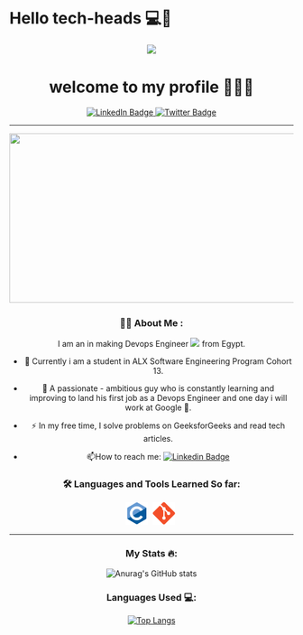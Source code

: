 # Hello tech-heads 💻👋

<div id="header" align="center">
  <img src="https://media.giphy.com/media/RN8FdaB6T1bkkI5n4I/giphy.gif" width="300"/>
  <div id="badges">
    <h1>welcome to my profile 👨‍💻👋</h1>
  <a href="https://www.linkedin.com/in/ahmed-sherif-hafez-5a4851270/">
    <img src="https://img.shields.io/badge/LinkedIn-blue?style=for-the-badge&logo=linkedin&logoColor=white" alt="LinkedIn Badge"/>
  </a>
  <a href="https://twitter.com/Ahmedshhafez">
    <img src="https://img.shields.io/badge/Twitter-blue?style=for-the-badge&logo=twitter&logoColor=white" alt="Twitter Badge"/>
  </a>
</div>

  ---
<div align="center">
  <img src="https://media.giphy.com/media/dWesBcTLavkZuG35MI/giphy.gif" width="600" height="300"/>
</div>
  
  
  
### :man_technologist: About Me :

I am an in making Devops Engineer <img src="https://media.giphy.com/media/WUlplcMpOCEmTGBtBW/giphy.gif" width="30"> from Egypt.

- :telescope: Currently i am a student in ALX Software Engineering Program Cohort 13.

- :seedling: A passionate - ambitious guy who is constantly learning and improving to land his first job as a Devops Engineer and one day i will work at Google 🚀.

- :zap: In my free time, I solve problems on GeeksforGeeks and read tech articles.

- :mailbox:How to reach me: [![Linkedin Badge](https://img.shields.io/badge/-LinkedIn-blue?style=flat&logo=Linkedin&logoColor=white)](https://www.linkedin.com/in/ahmed-sherif-hafez-5a4851270/)  

 
### :hammer_and_wrench: Languages and Tools Learned So far:
 <div>
  <img src="https://github.com/devicons/devicon/blob/master/icons/c/c-original.svg" title="C" alt="C" width="40" height="40"/>&nbsp;
  <img src="https://github.com/devicons/devicon/blob/master/icons/git/git-original.svg" title="Git" alt="Git" width="40" height="40"/>&nbsp;
</div>

  ---
  ### My Stats 🔥:
  
![Anurag's GitHub stats](https://github-readme-stats.vercel.app/api?username=Ashcoderx123&show_icons=true&theme=dark)
  
 ### Languages Used 💻:
  
[![Top Langs](https://github-readme-stats.vercel.app/api/top-langs/?username=Ashcoderx123&layout=compact&theme=dark)](https://github.com/anuraghazra/github-readme-stats)

